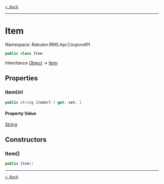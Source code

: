 [`< Back`](./)

---

# Item

Namespace: Rakuten.RMS.Api.CouponAPI

```csharp
public class Item
```

Inheritance [Object](https://docs.microsoft.com/en-us/dotnet/api/system.object) → [Item](./rakuten.rms.api.couponapi.item)

## Properties

### **itemUrl**

```csharp
public string itemUrl { get; set; }
```

#### Property Value

[String](https://docs.microsoft.com/en-us/dotnet/api/system.string)<br>

## Constructors

### **Item()**

```csharp
public Item()
```

---

[`< Back`](./)
